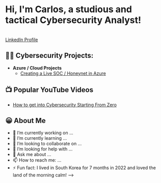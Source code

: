 <h1>Hi, I'm Carlos, a studious and tactical Cybersecurity Analyst!</h1><br/><a href="https://www.linkedin.com/in/carlosurena89">LinkedIn Profile</a>

<h2>👨‍💻 Cybersecurity Projects:</h2>

- <b>Azure / Cloud Projects</b>
  - [Creating a Live SOC / Honeynet in Azure](https://github.com/CarlosUrena1/Azure-Cloud-SOC)

<h2>📺 Popular YouTube Videos</h2>

- [How to get into Cybersecurity Starting From Zero](https://www.youtube.com/watch?v=a83ASGn_V_s)

<h2>😀 About Me</h2>

- 🔭 I’m currently working on ...
- 🌱 I’m currently learning ...
- 👯 I’m looking to collaborate on ...
- 🤔 I’m looking for help with ...
- 💬 Ask me about ...
- 📫 How to reach me: ...
- ⚡ Fun fact: I lived in South Korea for 7 months in 2022 and loved the land of the morning calm!
-->
